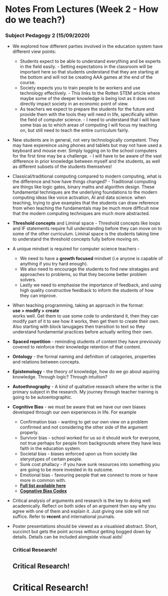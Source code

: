 # Notes From Lectures (Week 2 - How do we teach?)

### Subject Pedagogy 2 (15/09/2020)
* We explored how different parties involved in the education system have different view points:
    * Students expect to be able to understand everything and be experts in the field easily. - Setting expectations in the classroom will be important here so that students understand that they are starting at the bottom and will not be creating AAA games at the end of the course.
    * Society expects you to train people to be workers and use technology effectively. - This links to the Rotten STEM article where maybe some of the deeper knowledge is being lost as it does not directly impact society in an economic point of view.
    * As teachers we expect to prepare the students for the future and provide them with the tools they will need in life, specifically within the field of computer science. - I need to understand that I will have some bias as to which areas of computing I will focus my teaching on, but still need to teach the entire curriculum fairly.   

* New students are in general, not very technologically competent. They may have expereince using phones and tablets but may not have used a keyboard and mouse ever. Simply logging on to the school computers for the first time may be a challenge. - I will have to be aware of the vast difference in prior knowledge between myself and the students, as well as different subsets of the students themselves!
* Classical/traditional computing compared to modern computing, what is the difference and how have things changed? - Traditional computing are things like logic gates, binary maths and algorithm design. These fundamental techniques are the underlying foundations to the modern computing ideas like voice activation, AI and data science. when teaching, trying to give examples that the students can draw reference from when teaching the fundamentals may be much more difficult now that the modern computing techniques are much more abstracted.
* **Threshold concepts** and Liminal space - Threshold concepts like loops and IF statements require full understanding before they can move on to some of the other curriculum. Liminal space is the students taking time to understand the threshold concepts fully before moving on.
* A unique mindset is required for computer science teachers - 
  * We need to have a **growth focused** mindset (i.e anyone is capable of anything if you try hard enough). 
  * We also need to encourage the students to find new stratagies and approaches to problems, so that they become better problem solvers. 
  * Lastly we need to emphasise the importance of feedback, and using high quality constructive feedback to inform the students of how they can improve.
* When teaching programming, taking an approach in the format:  
 **use > modify > create**  
 works well. Get them to use some code to understand it, then they can modify part of it to see how it works, then get them to create their own. Also starting with block lanugages then transition to text so they understand fundamental practices before actually writing their own.
* **Spaced repetition** - reminding students of content they have previously covered to reinforce their knowledge retention of that content.
* **Ontology** - the formal naming and definition of catagories, properties and relations between concepts. 
* **Epistemology** - the theory of knowledge, how do we go about aquiring knowledge. Through logic? Through intuition?
* **Autoethnography** - A kind of qualtative research where the writer is the primary subject in the research. My journey through teacher training is going to be autoentographic.
* **Cognitive Bias** - we must be aware that we have our own biases developed through our own experiences in life. For example
  * Confirmation bias - wanting to get our own view on a problem confirmed and not considering the other side of the argument properly.
  * Survivor bias - school worked for us so it should work for everyone, not true perhaps for people from backgrounds where they have less faith in the education system.
  * Societal bias - biases enforced upon us from society like steryotypes of certain people.
  * Sunk cost phallacy - if you have sunk resources into something you are going to be more invested in its outcome.
  * Emotional bias - favouring people that we connect to more or have more in common with.
  * **[Full list available here](https://yourbias.is/)**
  * **[Cognative Bias Codex](https://upload.wikimedia.org/wikipedia/commons/thumb/1/18/Cognitive_Bias_Codex_-_180%2B_biases%2C_designed_by_John_Manoogian_III_%28jm3%29.jpg/1125px-Cognitive_Bias_Codex_-_180%2B_biases%2C_designed_by_John_Manoogian_III_%28jm3%29.jpg)**
* Critical analysis of arguments and research is the key to doing well academically. Reflect on both sides of an argument then say why you agree with one of them and explain it. Just giving one side will not suffice. Refer to **recent** and international journals.
* Poster presentations should be viewed as a visualsied abstract. Short, succinct but gets the point across without getting bogged down by details. Details can be included alongside visual aids!
  
  ### **Critical Research!**
  ## **Critical Research!**
  # **Critical Research!**